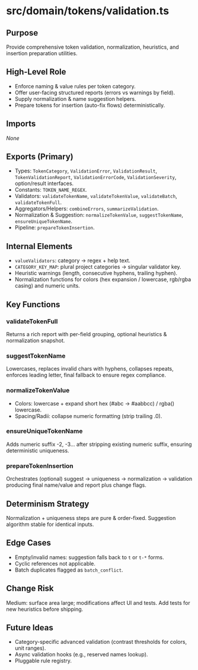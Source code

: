 # src/domain/tokens/validation.ts
<!-- source-hash: 9888d9124b2b73a0de1183ecb1ed3c9e3742c6053bf76d0169899c3b368eb790 -->

## Purpose
Provide comprehensive token validation, normalization, heuristics, and insertion preparation utilities.

## High-Level Role
- Enforce naming & value rules per token category.
- Offer user-facing structured reports (errors vs warnings by field).
- Supply normalization & name suggestion helpers.
- Prepare tokens for insertion (auto-fix flows) deterministically.

## Imports
_None_

## Exports (Primary)
- Types: `TokenCategory`, `ValidationError`, `ValidationResult`, `TokenValidationReport`, `ValidationErrorCode`, `ValidationSeverity`, option/result interfaces.
- Constants: `TOKEN_NAME_REGEX`.
- Validators: `validateTokenName`, `validateTokenValue`, `validateBatch`, `validateTokenFull`.
- Aggregators/Helpers: `combineErrors`, `summarizeValidation`.
- Normalization & Suggestion: `normalizeTokenValue`, `suggestTokenName`, `ensureUniqueTokenName`.
- Pipeline: `prepareTokenInsertion`.

## Internal Elements
- `valueValidators`: category → regex + help text.
- `CATEGORY_KEY_MAP`: plural project categories → singular validator key.
- Heuristic warnings (length, consecutive hyphens, trailing hyphen).
- Normalization functions for colors (hex expansion / lowercase, rgb/rgba casing) and numeric units.

## Key Functions
### validateTokenFull
Returns a rich report with per-field grouping, optional heuristics & normalization snapshot.

### suggestTokenName
Lowercases, replaces invalid chars with hyphens, collapses repeats, enforces leading letter, final fallback to ensure regex compliance.

### normalizeTokenValue
- Colors: lowercase + expand short hex (#abc → #aabbcc) / rgba() lowercase.
- Spacing/Radii: collapse numeric formatting (strip trailing .0).

### ensureUniqueTokenName
Adds numeric suffix -2, -3... after stripping existing numeric suffix, ensuring deterministic uniqueness.

### prepareTokenInsertion
Orchestrates (optional) suggest → uniqueness → normalization → validation producing final name/value and report plus change flags.

## Determinism Strategy
Normalization + uniqueness steps are pure & order-fixed. Suggestion algorithm stable for identical inputs.

## Edge Cases
- Empty/invalid names: suggestion falls back to `t` or `t-*` forms.
- Cyclic references not applicable.
- Batch duplicates flagged as `batch_conflict`.

## Change Risk
Medium: surface area large; modifications affect UI and tests. Add tests for new heuristics before shipping.

## Future Ideas
- Category-specific advanced validation (contrast thresholds for colors, unit ranges).
- Async validation hooks (e.g., reserved names lookup).
- Pluggable rule registry.
